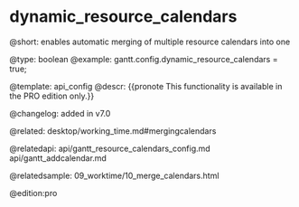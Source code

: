 dynamic_resource_calendars
=============

@short: enables automatic merging of multiple resource calendars into one
	

@type: boolean
@example:
gantt.config.dynamic_resource_calendars = true;

@template:	api_config
@descr:
{{pronote This functionality is available in the PRO edition only.}}

@changelog: added in v7.0

@related: desktop/working_time.md#mergingcalendars

@relatedapi: api/gantt_resource_calendars_config.md
api/gantt_addcalendar.md

@relatedsample: 09_worktime/10_merge_calendars.html

@edition:pro